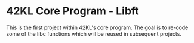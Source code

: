 # 42KL Core Program - Libft

This is the first project within 42KL's core program. The goal is to re-code some of the libc functions which will be reused in subsequent projects.
